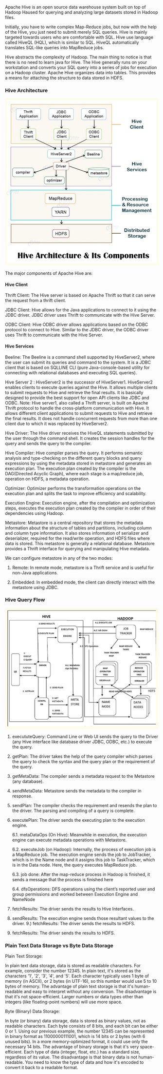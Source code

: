 Apache Hive is an open source data warehouse system built on top of Hadoop Haused for querying and analyzing large datasets stored in Hadoop files.

Initially, you have to write complex Map-Reduce jobs, but now with the help of the Hive, you just need to submit merely SQL queries. Hive is mainly targeted towards users who are comfortable with SQL.
Hive use language called HiveQL (HQL), which is similar to SQL. HiveQL automatically translates SQL-like queries into MapReduce jobs.

Hive abstracts the complexity of Hadoop. The main thing to notice is that there is no need to learn java for Hive.
The Hive generally runs on your workstation and converts your SQL query into a series of jobs for execution on a Hadoop cluster. Apache Hive organizes data into tables. This provides a means for attaching the structure to data stored in HDFS.


### **Hive Architecture**

![Steps](hive.svg)

The major components of Apache Hive are:
#### Hive Client
Thrift Client: The Hive server is based on Apache Thrift so that it can serve the request from a thrift client.

JDBC Client: Hive allows for the Java applications to connect to it using the JDBC driver. JDBC driver uses Thrift to communicate with the Hive Server.

ODBC Client: Hive ODBC driver allows applications based on the ODBC protocol to connect to Hive. Similar to the JDBC driver, the ODBC driver uses Thrift to communicate with the Hive Server.

#### Hive Services
Beeline: The Beeline is a command shell supported by HiveServer2, where the user can submit its queries and command to the system. It is a JDBC client that is based on SQLLINE CLI (pure Java-console-based utility for connecting with relational databases and executing SQL queries).

Hive Server 2 : HiveServer2 is the successor of HiveServer1. HiveServer2 enables clients to execute queries against the Hive. It allows multiple clients to submit requests to Hive and retrieve the final results. It is basically designed to provide the best support for open API clients like JDBC and ODBC. Note: Hive server1, also called a Thrift server, is built on Apache Thrift protocol to handle the cross-platform communication with Hive. It allows different client applications to submit requests to Hive and retrieve the final results. It does not handle concurrent requests from more than one client due to which it was replaced by HiveServer2.

Hive Driver: The Hive driver receives the HiveQL statements submitted by the user through the command shell. It creates the session handles for the query and sends the query to the compiler.

Hive Compiler: Hive compiler parses the query. It performs semantic analysis and type-checking on the different query blocks and query expressions by using the metadata stored in metastore and generates an execution plan. The execution plan created by the compiler is the DAG(Directed Acyclic Graph), where each stage is a map/reduce job, operation on HDFS, a metadata operation.

Optimizer: Optimizer performs the transformation operations on the execution plan and splits the task to improve efficiency and scalability.

Execution Engine: Execution engine, after the compilation and optimization steps, executes the execution plan created by the compiler in order of their dependencies using Hadoop.

Metastore: Metastore is a central repository that stores the metadata information about the structure of tables and partitions, including column and column type information. It also stores information of serializer and deserializer, required for the read/write operation, and HDFS files where data is stored. This metastore is generally a relational database. Metastore provides a Thrift interface for querying and manipulating Hive metadata.

We can configure metastore in any of the two modes:
 
 1. Remote: In remote mode, metastore is a Thrift service and is useful for non-Java applications.
 
 2. Embedded: In embedded mode, the client can directly interact with the metastore using JDBC.


### **Hive Query Flow**
![Steps](hiveqf.svg)

1. execututeQuery: Command Line or Web UI sends the query to the Driver (any Hive interface like database driver JDBC, ODBC, etc.) to execute the query.

2. getPlan: The driver takes the help of the query compiler which parses the query to check the syntax and the query plan or the requirement of the query.

3. getMetaData: The compiler sends a metadata request to the Metastore (any database).

4. sendMetaData: Metastore sends the metadata to the compiler in response.

5. sendPlan: The compiler checks the requirement and resends the plan to the driver. The parsing and compiling of a query is complete.

6. executePlan: The driver sends the executing plan to the execution engine.

    6.1. metaDataOps (On Hive): Meanwhile in execution, the execution engine can execute metadata operations with Metastore.

    6.2. executeJob (on Hadoop): Internally, the process of execution job is a MapReduce job. The execution engine sends the job to JobTracker, which is in the Name node and it assigns this job to TaskTracker, which is in the Data node. Here, the query executes MapReduce job.

    6.3.  job done: After the map-reduce process in Hadoop is finished, it sends a message that the process is finished here

    6.4. dfsOperations: DFS operations using the client’s reported user and group permissions and worked between Execution Engine and NameNode

7. fetchResults: The driver sends the results to Hive Interfaces.

8. sendResults: The execution engine sends those resultant values to the driver. 9.)   fetchResults: The driver sends the results to HDFS.

9. fetchResults: The driver sends the results to HDFS.


### **Plain Text Data Storage vs Byte Data Storage**

Plain Text Storage:

In plain text data storage, data is stored as readable characters.
For example, consider the number 12345. In plain text, it's stored as the characters '1', '2', '3', '4', and '5'.
Each character typically uses 1 byte of memory (in ASCII), or 2 bytes (in UTF-16), so this number would use 5 to 10 bytes of memory.
The advantage of plain text storage is that it's human-readable and easy to interpret without any conversion.
The disadvantage is that it's not space-efficient. Larger numbers or data types other than integers (like floating-point numbers) will use more space.


Byte (Binary) Data Storage:

In byte (or binary) data storage, data is stored as binary values, not as readable characters. Each byte consists of 8 bits, and each bit can be either 0 or 1.
Using our previous example, the number 12345 can be represented in binary format as 11000000111001, which is 14 bits or 2 bytes (with 6 unused bits). In a more memory-optimized format, it could use only the necessary 14 bits.
The advantage of binary storage is that it's very space-efficient. Each type of data (integer, float, etc.) has a standard size, regardless of its value.
The disadvantage is that binary data is not human-readable. You need to know the type of data and how it's encoded to convert it back to a readable format.


